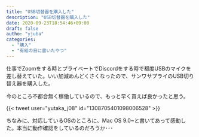 ```yaml
---
title: "USB切替器を購入した"
description: "USB切替器を購入した"
date: 2020-09-23T18:54:46+09:00
draft: false
autho: "yjuba"
categories:
  - "購入"
  - "有給の日に書いたやつ"
---
```


仕事でZoomをする時とプライベートでDiscordをする時で都度USBのマイクを差し替えていた。いい加減めんどくさくなったので、サンワサプライのUSB切り替え器を購入した。

今のところ不都合無く稼働しているので、もっと早く買えば良かったと思う。

{{< tweet user="yutaka_j08" id="1308705401098006528" >}}

ちなみに、対応しているOSのところに、Mac OS 9.0~と書いてあって感動した。本当に動作確認をしているのだろうか･･･
